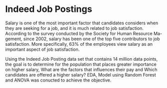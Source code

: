 # Indeed Job Postings

Salary is one of the most important factor that candidates considers when they are seeking for a job, and it is much related to job satisfaction. According to the survey conducted by the Society for Human Resource Ma-gement, since 2002, salary has been one of the top five contributors to job satisfaction. More specifically, 63% of the employees view salary as an important aspect of job satisfaction.

Using the Indeed Job Posting data set that contains 14 million data points, the goal is to determine for the population that places greater importance on higher salary, What are the factors that influences their pay and Which candidates are offered a higher salary? EDA, Model using Random Forest and ANOVA was conucted to achieve the objective.
